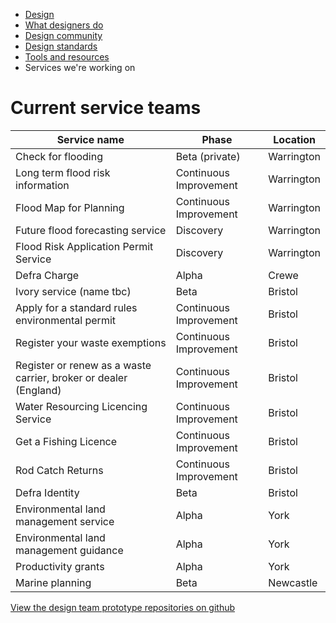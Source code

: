 <!-- Nav -->
* [Design](/README.md) 
* [What designers do](/design.md)
* [Design community](/community.md)
* [Design standards](/standards.md)
* [Tools and resources](/tools-and-resources.md)
* Services we're working on


# Current service teams

|Service name|Phase|Location|
|--- |--- |--- |
|Check for flooding|Beta (private)|Warrington|
|Long term flood risk information|Continuous Improvement|Warrington|
|Flood Map for Planning|Continuous Improvement|Warrington|
|Future flood forecasting service|Discovery|Warrington|
|Flood Risk Application Permit Service|Discovery|Warrington|
|Defra Charge|Alpha|Crewe|
|Ivory service (name tbc)|Beta|Bristol|
|Apply for a standard rules environmental permit|Continuous Improvement|Bristol|
|Register your waste exemptions|Continuous Improvement|Bristol|
|Register or renew as a waste carrier, broker or dealer (England)|Continuous Improvement|Bristol|
|Water Resourcing Licencing Service|Continuous Improvement|Bristol|
|Get a Fishing Licence|Continuous Improvement|Bristol|
|Rod Catch Returns|Continuous Improvement|Bristol|
|Defra Identity|Beta|Bristol|
|Environmental land management service|Alpha|York|
|Environmental land management guidance|Alpha|York|
|Productivity grants|Alpha|York|
|Marine planning|Beta|Newcastle|

[View the design team prototype repositories on github](https://github.com/orgs/DEFRA/teams/design/repositories)


